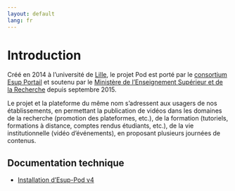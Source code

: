```yaml
---
layout: default
lang: fr
---
```


# Introduction

Créé en 2014 à l’université de [Lille](https://www.univ-lille.fr/),
le projet Pod est porté par le
[consortium Esup Portail](https://www.esup-portail.org/)
et soutenu par le [Ministère de l’Enseignement Supérieur et de la Recherche](http://www.enseignementsup-recherche.gouv.fr/)
depuis septembre 2015.

Le projet et la plateforme du même nom s’adressent aux usagers de nos établissements,
en permettant la publication de vidéos dans les domaines de la recherche
(promotion des plateformes, etc.), de la formation (tutoriels, formations à distance, comptes rendus étudiants, etc.),
de la vie institutionnelle (vidéo d’événements), en proposant plusieurs journées de contenus.

## Documentation technique

* [Installation d’Esup-Pod v4](4.x/Installation)
